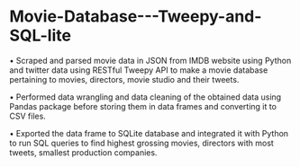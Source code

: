 # Movie-Database---Tweepy-and-SQL-lite
• Scraped and parsed movie data in JSON from IMDB website using Python and twitter data using RESTful Tweepy API to make a movie database pertaining to movies, directors, movie studio and their tweets.

• Performed data wrangling and data cleaning of the obtained data using Pandas package before storing them in data frames and converting it to CSV files.

• Exported the data frame to SQLite database and integrated it with Python to run SQL queries to find highest grossing movies, directors with most tweets, smallest production companies.
